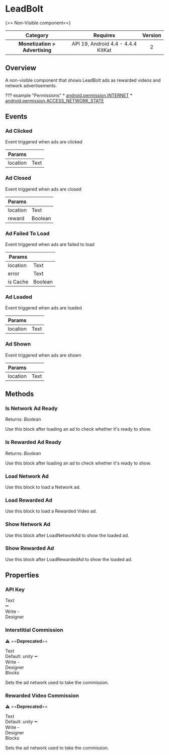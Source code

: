 # LeadBolt

{>> Non-Visible component<<}

| Category | Requires | Version |
|:--------:|:-------:|:--------:|
|**Monetization > Advertising**|<span class="chip chip-any">API 19, Android 4.4 - 4.4.4 KitKat</span>|<span class="chip chip-number">2</span>|

## Overview

A non-visible component that shows LeadBolt ads as rewarded videos and network advertisements.

??? example "Permissions"
    * [android.permission.INTERNET](https://developer.android.com/reference/android/Manifest.permission.html#INTERNET)
    * [android.permission.ACCESS_NETWORK_STATE](https://developer.android.com/reference/android/Manifest.permission.html#ACCESS_NETWORK_STATE)

## Events

### Ad Clicked

Event triggered when ads are clicked

<div class="block" ai2-block="event" not-rendered="true" value="%7B%22componentName%22:%20%22LeadBolt%22,%20%22name%22:%20%22Ad%20Clicked%22,%20%22param%22:%20%5B%22location%22%5D%7D"></div>

| Params | []() |
|--------|------|
|location|<span class="chip chip-text">Text</span>|

### Ad Closed

Event triggered when ads are closed

<div class="block" ai2-block="event" not-rendered="true" value="%7B%22componentName%22:%20%22LeadBolt%22,%20%22name%22:%20%22Ad%20Closed%22,%20%22param%22:%20%5B%22location%22,%20%22reward%22%5D%7D"></div>

| Params | []() |
|--------|------|
|location|<span class="chip chip-text">Text</span>|
|reward|<span class="chip chip-boolean">Boolean</span>|

### Ad Failed To Load

Event triggered when ads are failed to load

<div class="block" ai2-block="event" not-rendered="true" value="%7B%22componentName%22:%20%22LeadBolt%22,%20%22name%22:%20%22Ad%20Failed%20To%20Load%22,%20%22param%22:%20%5B%22location%22,%20%22error%22,%20%22is%20Cache%22%5D%7D"></div>

| Params | []() |
|--------|------|
|location|<span class="chip chip-text">Text</span>|
|error|<span class="chip chip-text">Text</span>|
|is Cache|<span class="chip chip-boolean">Boolean</span>|

### Ad Loaded

Event triggered when ads are loaded

<div class="block" ai2-block="event" not-rendered="true" value="%7B%22componentName%22:%20%22LeadBolt%22,%20%22name%22:%20%22Ad%20Loaded%22,%20%22param%22:%20%5B%22location%22%5D%7D"></div>

| Params | []() |
|--------|------|
|location|<span class="chip chip-text">Text</span>|

### Ad Shown

Event triggered when ads are shown

<div class="block" ai2-block="event" not-rendered="true" value="%7B%22componentName%22:%20%22LeadBolt%22,%20%22name%22:%20%22Ad%20Shown%22,%20%22param%22:%20%5B%22location%22%5D%7D"></div>

| Params | []() |
|--------|------|
|location|<span class="chip chip-text">Text</span>|

## Methods

### Is Network Ad Ready

<span class="chip chip-boolean">Returns: <i>Boolean</i></span>

Use this block after loading an ad to check whether it's ready to show.

<div class="block" ai2-block="method" not-rendered="true" value="%7B%22componentName%22:%20%22LeadBolt%22,%20%22name%22:%20%22Is%20Network%20Ad%20Ready%22,%20%22output%22:%20true,%20%22param%22:%20%5B%5D%7D"></div>

### Is Rewarded Ad Ready

<span class="chip chip-boolean">Returns: <i>Boolean</i></span>

Use this block after loading an ad to check whether it's ready to show.

<div class="block" ai2-block="method" not-rendered="true" value="%7B%22componentName%22:%20%22LeadBolt%22,%20%22name%22:%20%22Is%20Rewarded%20Ad%20Ready%22,%20%22output%22:%20true,%20%22param%22:%20%5B%5D%7D"></div>

### Load Network Ad

Use this block to load a Network ad.

<div class="block" ai2-block="method" not-rendered="true" value="%7B%22componentName%22:%20%22LeadBolt%22,%20%22name%22:%20%22Load%20Network%20Ad%22,%20%22output%22:%20false,%20%22param%22:%20%5B%5D%7D"></div>

### Load Rewarded Ad

Use this block to load a Rewarded Video ad.

<div class="block" ai2-block="method" not-rendered="true" value="%7B%22componentName%22:%20%22LeadBolt%22,%20%22name%22:%20%22Load%20Rewarded%20Ad%22,%20%22output%22:%20false,%20%22param%22:%20%5B%5D%7D"></div>

### Show Network Ad

Use this block after LoadNetworkAd to show the loaded ad.

<div class="block" ai2-block="method" not-rendered="true" value="%7B%22componentName%22:%20%22LeadBolt%22,%20%22name%22:%20%22Show%20Network%20Ad%22,%20%22output%22:%20false,%20%22param%22:%20%5B%5D%7D"></div>

### Show Rewarded Ad

Use this block after LoadRewardedAd to show the loaded ad.

<div class="block" ai2-block="method" not-rendered="true" value="%7B%22componentName%22:%20%22LeadBolt%22,%20%22name%22:%20%22Show%20Rewarded%20Ad%22,%20%22output%22:%20false,%20%22param%22:%20%5B%5D%7D"></div>

## Properties

### API Key

<span style="user-select: none; white-space:pre-wrap;"><span class="chip chip-text">Text</span> :heavy_minus_sign: <span class="chip chip-rw">Write</span>  - <span class="chip chip-bd">Designer</span></span>

### Interstitial Commission

:warning: ==**Deprecated**==

<span style="user-select: none; white-space:pre-wrap;"><span class="chip chip-text">Text</span> <span class="chip chip-text">Default: <i>unity</i></span> :heavy_minus_sign: <span class="chip chip-rw">Write</span>  - <span class="chip chip-bd">Designer</span> <span class="chip chip-bd">Blocks</span></span>

Sets the ad network used to take the commission.

<div class="block" ai2-block="property" not-rendered="true" value="%7B%22componentName%22:%20%22LeadBolt%22,%20%22name%22:%20%22Interstitial%20Commission%22,%20%22getter%22:%20false%7D"></div>

### Rewarded Video Commission

:warning: ==**Deprecated**==

<span style="user-select: none; white-space:pre-wrap;"><span class="chip chip-text">Text</span> <span class="chip chip-text">Default: <i>unity</i></span> :heavy_minus_sign: <span class="chip chip-rw">Write</span>  - <span class="chip chip-bd">Designer</span> <span class="chip chip-bd">Blocks</span></span>

Sets the ad network used to take the commission.

<div class="block" ai2-block="property" not-rendered="true" value="%7B%22componentName%22:%20%22LeadBolt%22,%20%22name%22:%20%22Rewarded%20Video%20Commission%22,%20%22getter%22:%20false%7D"></div>
